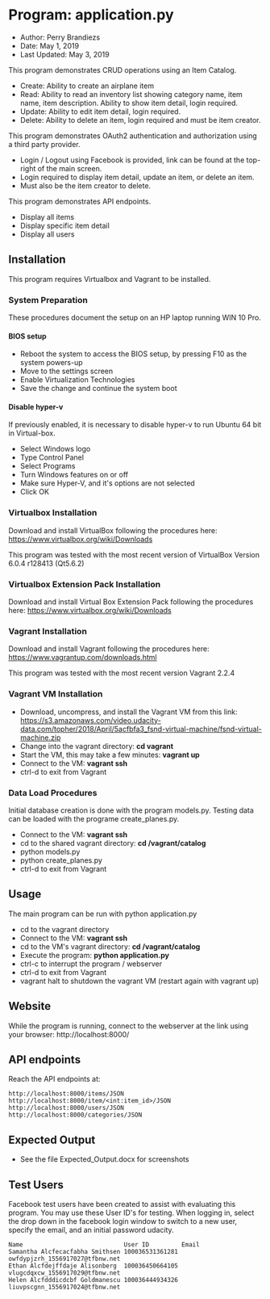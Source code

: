 # Program: application.py 
* Author: Perry Brandiezs
* Date: May 1, 2019
* Last Updated: May 3, 2019


This program demonstrates CRUD operations using an Item Catalog.

*   Create: Ability to create an airplane item
*   Read:   Ability to read an inventory list showing category name, item name, item description.  Ability to show item detail, login required.
*   Update: Ability to edit item detail, login required.
*   Delete: Ability to delete an item, login required and must be item creator.

This program demonstrates OAuth2 authentication and authorization using a third party provider.
*   Login / Logout using Facebook is provided, link can be found at the top-right of the main screen.
*   Login required to display item detail, update an item, or delete an item.
*   Must also be the item creator to delete.

This program demonstrates API endpoints.
*   Display all items
*   Display specific item detail
*   Display all users


## Installation 
This program requires Virtualbox and Vagrant to be installed.

### System Preparation
These procedures document the setup on an HP laptop running WIN 10 Pro.

#### BIOS setup
* Reboot the system to access the BIOS setup, by pressing F10 as the system powers-up
* Move to the settings screen
* Enable Virtualization Technologies
* Save the change and continue the system boot
#### Disable hyper-v
If previously enabled, it is necessary to disable hyper-v to run Ubuntu 64 bit in Virtual-box.
* Select Windows logo
* Type Control Panel
* Select Programs
* Turn Windows features on or off
* Make sure Hyper-V, and it's options are not selected
* Click OK
### Virtualbox Installation
Download and install VirtualBox following the procedures here:
https://www.virtualbox.org/wiki/Downloads

This program was tested with the most recent version of VirtualBox Version 6.0.4 r128413 (Qt5.6.2)
### Virtualbox Extension Pack Installation
Download and install Virtual Box Extension Pack following the procedures here:
https://www.virtualbox.org/wiki/Downloads
### Vagrant Installation
Download and install Vagrant following the procedures here:
https://www.vagrantup.com/downloads.html

This program was tested with the most recent version Vagrant 2.2.4
### Vagrant VM Installation
* Download, uncompress, and install the Vagrant VM from this link:
https://s3.amazonaws.com/video.udacity-data.com/topher/2018/April/5acfbfa3_fsnd-virtual-machine/fsnd-virtual-machine.zip
* Change into the vagrant directory: **cd vagrant**
* Start the VM, this may take a few minutes: **vagrant up**
* Connect to the VM: **vagrant ssh**
* ctrl-d to exit from Vagrant
### Data Load Procedures
Initial database creation is done with the program models.py.  Testing data can be loaded with the programe create_planes.py.
* Connect to the VM: **vagrant ssh**
* cd to the shared vagrant directory: **cd /vagrant/catalog**
* python models.py
* python create_planes.py
* ctrl-d to exit from Vagrant
## Usage
The main program can be run with python application.py
* cd to the vagrant directory
* Connect to the VM: **vagrant ssh**
* cd to the VM's vagrant directory: **cd /vagrant/catalog**
* Execute the program: **python application.py**
* ctrl-c to interrupt the program / webserver
* ctrl-d to exit from Vagrant
* vagrant halt to shutdown the vagrant VM (restart again with vagrant up)
## Website
While the program is running, connect to the webserver at the link using your browser:
http://localhost:8000/
## API endpoints
Reach the API endpoints at:
```
http://localhost:8000/items/JSON
http://localhost:8000/item/<int:item_id>/JSON
http://localhost:8000/users/JSON
http://localhost:8000/categories/JSON
```
## Expected Output
* See the file Expected_Output.docx for screenshots
## Test Users
Facebook test users have been created to assist with evaluating this program.  You may use these User ID's for testing.
When logging in, select the drop down in the facebook login window to switch to a new user, specify the email, and
an initial password udacity.

```
Name                            User ID	        Email	
Samantha Alcfecacfabha Smithsen	100036531361281	owfdypjzrh_1556917027@tfbnw.net
Ethan Alcfdejffdaje Alisonberg	100036450664105	vlugcdqxcw_1556917029@tfbnw.net
Helen Alcfdddicdcbf Goldmanescu	100036444934326	liuvpscgnn_1556917024@tfbnw.net
```